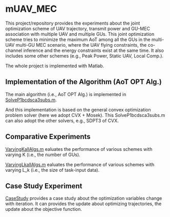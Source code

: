 # mUAV_MEC
This project/repository provides the experiments about the joint optimization scheme of UAV trajectory, transmit power and GU-MEC association with multiple UAV and multiple GUs.
This joint optimization scheme tries to minimize the maximum AoT among all the GUs in the multi-UAV multi-GU MEC scenario,
where the UAV flying constraints, the co-channel inference and the energy constraints exist at the same time.
It also includes some other schemes (e.g., Peak Power, Static UAV, Local Comp.).

The whole project is implemented with Matlab.

## Implementation of the Algorithm (AoT OPT Alg.)
The main algorithm (i.e., AoT OPT Alg.) is implemented in [SolveP1bcdsca3subs.m](https://github.com/gaoyang23nj/mUAV_MEC/blob/main/SolveP1bcdsca3subs.m).

And this implementation is based on the general convex optimization problem solver (here we adopt CVX + Mosek).
This SolveP1bcdsca3subs.m can also adopt the other solvers, e.g., SDPT3 of CVX.

## Comparative Experiments
[VaryingKallAlgs.m](https://github.com/gaoyang23nj/mUAV_MEC/blob/main/VaryingK/VaryingKallAlgs.m) ealuates the performance of various schemes with varying K (i.e., the number of GUs).

[VaryingLkallAlgs.m](https://github.com/gaoyang23nj/mUAV_MEC/blob/main/VaryingLk/VaryingLkallAlgs.m) ealuates the performance of various schemes with varying L_k (i.e., the size of task-input data).

## Case Study Experiment
[CaseStudy](https://github.com/gaoyang23nj/mUAV_MEC/tree/main/CaseStudy) provides a case study about the optimization variables change with iteration.
It can provides the update about optimizing trajectories, the update about the objective function.

